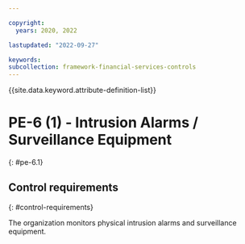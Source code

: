 ```yaml
---

copyright:
  years: 2020, 2022

lastupdated: "2022-09-27"

keywords: 
subcollection: framework-financial-services-controls
---
```


{{site.data.keyword.attribute-definition-list}}

         
# PE-6 (1) - Intrusion Alarms / Surveillance Equipment
{: #pe-6.1}

## Control requirements
{: #control-requirements}

The organization monitors physical intrusion alarms and surveillance equipment.



